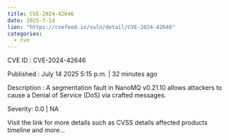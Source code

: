 ```yaml
---
title: CVE-2024-42646
date: 2025-7-14
lien: "https://cvefeed.io/vuln/detail/CVE-2024-42646"
categories:
  - cve
---
```


CVE ID : CVE-2024-42646

Published :  July 14
2025
5:15 p.m. | 32 minutes ago

Description : A segmentation fault in NanoMQ v0.21.10 allows attackers to cause a Denial of Service (DoS) via crafted messages.

Severity: 0.0 | NA

Visit the link for more details
such as CVSS details
affected products
timeline
and more...
